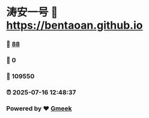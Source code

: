 # 涛安一号 :link: https://bentaoan.github.io 
### :page_facing_up: [88](https://bentaoan.github.io/tag.html) 
### :speech_balloon: 0 
### :hibiscus: 109550 
### :alarm_clock: 2025-07-16 12:48:37 
### Powered by :heart: [Gmeek](https://github.com/Meekdai/Gmeek)
